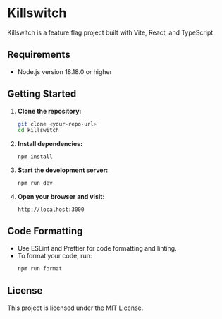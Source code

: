 # Killswitch

Killswitch is a feature flag project built with Vite, React, and TypeScript.

## Requirements

- Node.js version 18.18.0 or higher

## Getting Started

1. **Clone the repository:**

   ```bash
   git clone <your-repo-url>
   cd killswitch
   ```

2. **Install dependencies:**

   ```bash
   npm install
   ```

3. **Start the development server:**

   ```bash
   npm run dev
   ```

4. **Open your browser and visit:**
   ```
   http://localhost:3000
   ```

## Code Formatting

- Use ESLint and Prettier for code formatting and linting.
- To format your code, run:
  ```bash
  npm run format
  ```

## License

This project is licensed under the MIT License.
